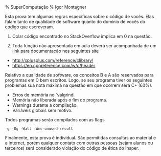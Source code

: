 % SuperComputação
% Igor Montagner

Esta prova tem algumas regras específicas sobre o código de vocês. Elas falam tanto de qualidade de software quanto do domínio de vocês do código que escreveram.

1. Colar código encontrado no StackOverflow implica em 0 na questão.

2. Toda função não apresentada em aula deverá ser acompanhada de um link para documentação nos seguintes site

* http://cplusplus.com/reference/clibrary/
* https://en.cppreference.com/w/c/header

Relativo a qualidade de software, os conceitos B e A são reservados para programas em C bem escritos. Logo, se seu programa tiver os seguintes problemas sua nota máxima na questão em que ocorrem será C+ (60%).

* Erros de memória no `valgrind.
* Memória não liberada após o fim do programa.
* Warnings durante a compilação.
* Variáveis globais sem motivo.

Todos programas serão compilados com as flags

```
-g -Og -Wall -Wno-unused-result
```

Finalmente, esta prova é individual. São permitidas consultas ao material e a internet, porém qualquer contato com outras pessoas (sejam alunos ou terceiros) será considerado violação do código de ética do Insper.
